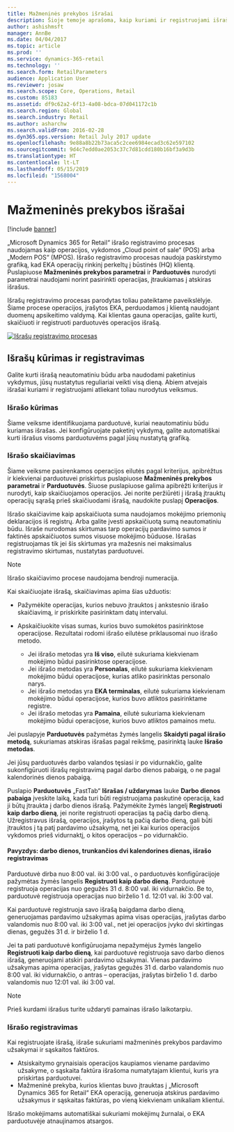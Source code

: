 ```yaml
---
title: Mažmeninės prekybos išrašai
description: Šioje temoje aprašoma, kaip kuriami ir registruojami išrašai.
author: ashishmsft
manager: AnnBe
ms.date: 04/04/2017
ms.topic: article
ms.prod: ''
ms.service: dynamics-365-retail
ms.technology: ''
ms.search.form: RetailParameters
audience: Application User
ms.reviewer: josaw
ms.search.scope: Core, Operations, Retail
ms.custom: 85183
ms.assetid: df9c62a2-6f13-4a08-bdca-07d041172c1b
ms.search.region: Global
ms.search.industry: Retail
ms.author: asharchw
ms.search.validFrom: 2016-02-28
ms.dyn365.ops.version: Retail July 2017 update
ms.openlocfilehash: 9e88a8b22b73aca5c2cee6984ecad3c62e597102
ms.sourcegitcommit: 9d4c7edd0ae2053c37c7d81cdd180b16bf3a9d3b
ms.translationtype: HT
ms.contentlocale: lt-LT
ms.lasthandoff: 05/15/2019
ms.locfileid: "1568004"
---
```

# <a name="retail-statements"></a>Mažmeninės prekybos išrašai

[!include [banner](includes/banner.md)]

„Microsoft Dynamics 365 for Retail“ išrašo registravimo procesas naudojamas kaip operacijos, vykdomos „Cloud point of sale“ (POS) arba „Modern POS“ (MPOS). Išrašo registravimo procesas naudoja paskirstymo grafiką, kad EKA operacijų rinkinį perkeltų į būstinės (HQ) klientą. Puslapiuose **Mažmeninės prekybos parametrai** ir **Parduotuvės** nurodyti parametrai naudojami norint pasirinkti operacijas, įtraukiamas į atskiras išrašus.

Išrašų registravimo procesas parodytas toliau pateiktame paveikslėlyje. Šiame procese operacijos, įrašytos EKA, perduodamos į klientą naudojant duomenų apsikeitimo valdymą. Kai klientas gauna operacijas, galite kurti, skaičiuoti ir registruoti parduotuvės operacijos išrašą.

[![Išrašų registravimo procesas](./media/retail-statements.png)](./media/retail-statements.png)

## <a name="creating-and-posting-statements"></a>Išrašų kūrimas ir registravimas

Galite kurti išrašą neautomatiniu būdu arba naudodami paketinius vykdymus, jūsų nustatytus reguliariai veikti visą dieną. Abiem atvejais išrašai kuriami ir registruojami atliekant toliau nurodytus veiksmus.

### <a name="create-the-statement"></a>Išrašo kūrimas

Šiame veiksme identifikuojama parduotuvė, kuriai neautomatiniu būdu kuriamas išrašas. Jei konfigūruojate paketinį vykdymą, galite automatiškai kurti išrašus visoms parduotuvėms pagal jūsų nustatytą grafiką.

### <a name="calculate-the-statement"></a>Išrašo skaičiavimas

Šiame veiksme pasirenkamos operacijos eilutės pagal kriterijus, apibrėžtus ir kiekvienai parduotuvei priskirtus puslapiuose **Mažmeninės prekybos parametrai** ir **Parduotuvės**. Šiuose puslapiuose galima apibrėžti kriterijus ir nurodyti, kaip skaičiuojamos operacijos. Jei norite peržiūrėti į išrašą įtrauktų operacijų sąrašą prieš skaičiuodami išrašą, naudokite puslapį **Operacijos**.

Išrašo skaičiavime kaip apskaičiuota suma naudojamos mokėjimo priemonių deklaracijos iš registrų. Arba galite įvesti apskaičiuotą sumą neautomatiniu būdu. Išraše nurodomas skirtumas tarp operacijų pardavimo sumos ir faktinės apskaičiuotos sumos visuose mokėjimo būduose. Išrašas registruojamas tik jei šis skirtumas yra mažesnis nei maksimalus registravimo skirtumas, nustatytas parduotuvei.

> [!NOTE]
> Išrašo skaičiavimo procese naudojama bendroji numeracija.

Kai skaičiuojate išrašą, skaičiavimas apima šias užduotis:

- Pažymėkite operacijas, kurios nebuvo įtrauktos į ankstesnio išrašo skaičiavimą, ir priskirkite pasirinktam datų intervalui.
- Apskaičiuokite visas sumas, kurios buvo sumokėtos pasirinktose operacijose. Rezultatai rodomi išrašo eilutėse priklausomai nuo išrašo metodo.

    - Jei išrašo metodas yra **Iš viso**, eilutė sukuriama kiekvienam mokėjimo būdui pasirinktose operacijose.
    - Jei išrašo metodas yra **Personalas**, eilutė sukuriama kiekvienam mokėjimo būdui operacijose, kurias atliko pasirinktas personalo narys.
    - Jei išrašo metodas yra **EKA terminalas**, eilutė sukuriama kiekvienam mokėjimo būdui operacijose, kurios buvo atliktos pasirinktame registre.
    - Jei išrašo metodas yra **Pamaina**, eilutė sukuriama kiekvienam mokėjimo būdui operacijose, kurios buvo atliktos pamainos metu.

Jei puslapyje **Parduotuvės** pažymėtas žymės langelis **Skaidyti pagal išrašo metodą**, sukuriamas atskiras išrašas pagal reikšmę, pasirinktą lauke **Išrašo metodas**.

Jei jūsų parduotuvės darbo valandos tęsiasi ir po vidurnakčio, galite sukonfigūruoti išrašų registravimą pagal darbo dienos pabaigą, o ne pagal kalendorinės dienos pabaigą.

Puslapio **Parduotuvės** „FastTab“ **Išrašas / uždarymas** lauke **Darbo dienos pabaiga** įveskite laiką, kada turi būti registruojama paskutinė operacija, kad ji būtų įtraukta į darbo dienos išrašą. Pažymėkite žymės langelį **Registruoti kaip darbo dieną**, jei norite registruoti operacijas tą pačią darbo dieną. Užregistravus išrašą, operacijos, įrašytos tą pačią darbo dieną, gali būti įtrauktos į tą patį pardavimo užsakymą, net jei kai kurios operacijos vykdomos prieš vidurnaktį, o kitos operacijos – po vidurnakčio.

#### <a name="example-post-a-statement-for-a-business-day-that-extends-over-two-calendar-days"></a>Pavyzdys: darbo dienos, trunkančios dvi kalendorines dienas, išrašo registravimas

Parduotuvė dirba nuo 8:00 val. iki 3:00 val., o parduotuvės konfigūracijoje pažymėtas žymės langelis **Registruoti kaip darbo dieną**. Parduotuvė registruoja operacijas nuo gegužės 31 d. 8:00 val. iki vidurnakčio. Be to, parduotuvė registruoja operacijas nuo birželio 1 d. 12:01 val. iki 3:00 val.

Kai parduotuvė registruoja savo išrašą baigdama darbo dieną, generuojamas pardavimo užsakymas apima visas operacijas, įrašytas darbo valandomis nuo 8:00 val. iki 3:00 val., net jei operacijos įvyko dvi skirtingas dienas, gegužės 31 d. ir birželio 1 d.

Jei ta pati parduotuvė konfigūruojama nepažymėjus žymės langelio **Registruoti kaip darbo dieną**, kai parduotuvė registruoja savo darbo dienos išrašą, generuojami atskiri pardavimo užsakymai. Vienas pardavimo užsakymas apima operacijas, įrašytas gegužės 31 d. darbo valandomis nuo 8:00 val. iki vidurnakčio, o antras – operacijas, įrašytas birželio 1 d. darbo valandomis nuo 12:01 val. iki 3:00 val.

> [!NOTE]
> Prieš kurdami išrašus turite uždaryti pamainas išrašo laikotarpiu.

### <a name="post-the-statement"></a>Išrašo registravimas

Kai registruojate išrašą, išraše sukuriami mažmeninės prekybos pardavimo užsakymai ir sąskaitos faktūros.

- Atsiskaitymo grynaisiais operacijos kaupiamos viename pardavimo užsakyme, o sąskaita faktūra išrašoma numatytajam klientui, kuris yra priskirtas parduotuvei.
- Mažmeninė prekyba, kurios klientas buvo įtrauktas į „Microsoft Dynamics 365 for Retail“ EKA operaciją, generuoja atskirus pardavimo užsakymus ir sąskaitas faktūras, po vieną kiekvienam unikaliam klientui.

Išrašo mokėjimams automatiškai sukuriami mokėjimų žurnalai, o EKA parduotuvėje atnaujinamos atsargos.
